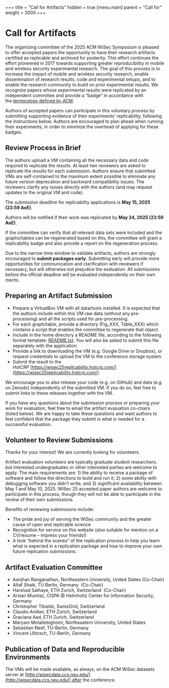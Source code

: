 +++
title = "Call for Artifacts"
hidden = true
[menu.main]
    parent = "Call for"
    weight = 3000
+++
# Call for Artifacts

The organizing committee of the 2025 ACM WiSec Symposium is pleased to offer accepted papers the opportunity to have their research artifacts certified as replicable and archived for posterity. This effort continues the effort pioneered in 2017 towards supporting greater reproducibility in mobile and wireless security experimental research. The goal of this process is to increase the impact of mobile and wireless security research, enable dissemination of research results, code and experimental setups, and to enable the research community to build on prior experimental results. We recognize papers whose experimental results were replicated by an independent committee and provide a “badge” in accordance with the [terminology defined by ACM](https://www.acm.org/publications/policies/artifact-review-and-badging-current).

Authors of accepted papers can participate in this voluntary process by submitting supporting evidence of their experiments’ replicability, following the instructions below. Authors are encouraged to plan ahead when running their experiments, in order to minimize the overhead of applying for these badges.

## Review Process in Brief

The authors upload a VM containing all the necessary data and code required to replicate the results. At least two reviewers are asked to replicate the results for each submission. Authors ensure that submitted VMs are self-contained to the maximum extent possible to eliminate any future version deprecation and backward compatibility issues. The reviewers clarify any issues directly with the authors (and may request updates to the original VM and code).

The submission deadline for replicability applications is **May 15, 2025 (23:59 AoE)**.

Authors will be notified if their work was replicated by **May 24, 2025 (23:59 AoE)**.

If the committee can verify that all relevant data sets were included and the graphs/tables can be regenerated based on this, the committee will grant a replicability badge and also provide a report on the regeneration process.

Due to the narrow time window to validate artifacts, authors are strongly encouraged to **submit packages early**. Submitting early will provide more opportunities for communication and clarification with reviewers if necessary, but will otherwise not prejudice the evaluation. All submissions before the official deadline will be evaluated independently on their own merits.

## Preparing an Artifact Submission

- Prepare a VirtualBox VM with all data/tools installed. It is expected that the authors include within this VM raw data (without any pre-processing) and all the scripts used for pre-processing.
- For each graph/table, provide a directory (Fig_XXX, Table_XXX) which contains a script that enables the committee to regenerate that object.
- Include in the home directory a README file, according to the following format template: [README.txt](/artifacts/README.txt). You will also be asked to submit this file separately with the application.
- Provide a link to downloading the VM (e.g. Google Drive or Dropbox), or request credentials to upload the VM to the conference storage system.
- Submit the result to the HotCRP [https://wisec25replicability.hotcrp.com/](https://wisec25replicability.hotcrp.com/)

We encourage you to also release your code (e.g. on GitHub) and data (e.g. on Zenodo) independently of the submitted VM. If you do so, feel free to submit links to these releases together with the VM.

If you have any questions about the submission process or preparing your work for evaluation, feel free to email the artifact evaluation co-chairs (listed below). We are happy to take these questions and want authors to feel confident that the package they submit is what is needed for a successful evaluation.

## Volunteer to Review Submissions

Thanks for your interest! We are currently looking for volunteers.

Artifact evaluation volunteers are typically graduate student researchers, but interested undergraduates or other interested parties are welcome to apply. The main requirements are: 1) the ability to receive a package of software and follow the directions to build and run it; 2) some ability with debugging software you didn’t write; and 3) significant availability between May 1 and May 10, 2025. WiSec 25 accepted paper authors are welcome to participate in this process, though they will not be able to participate in the review of their own submissions.

Benefits of reviewing submissions include:

- The pride and joy of serving the WiSec community and the greater cause of open and replicable science
- Recognition for service on this website (also suitable for mention on a CV/resume – impress your friends!)
- A look “behind the scenes” of the replication process to help you learn what is expected in a replication package and how to improve your own future replication submissions.

## Artifact Evaluation Committee

- Aanjhan Ranganathan, Northeastern University, United States (Co-Chair)
- Altaf Shaik, TU Berlin, Germany  (Co-Chair)
- Harshad Sathaye, ETH Zurich, Switzerland  (Co-Chair)
- Arslan Mumtaz, CISPA @ Helmholtz Center for Information Security, Germany
- Christopher Tibaldo, SwissGrid, Switzerland
- Claudio Anliker, ETH Zurich, Switzerland
- Graciana Aad, ETH Zurich, Switzerland
- Maryam Motallebighomi, Northeastern University, United States
- Sebastian Neef, TU-Berlin, Germany
- Vincent Ulitzsch, TU-Berlin, Germany

## Publication of Data and Reproducible Environments

The VMs will be made available, as always, on the ACM WiSec datasets server at [http://wisecdata.ccs.neu.edu/](http://wisecdata.ccs.neu.edu/) after the conference.
